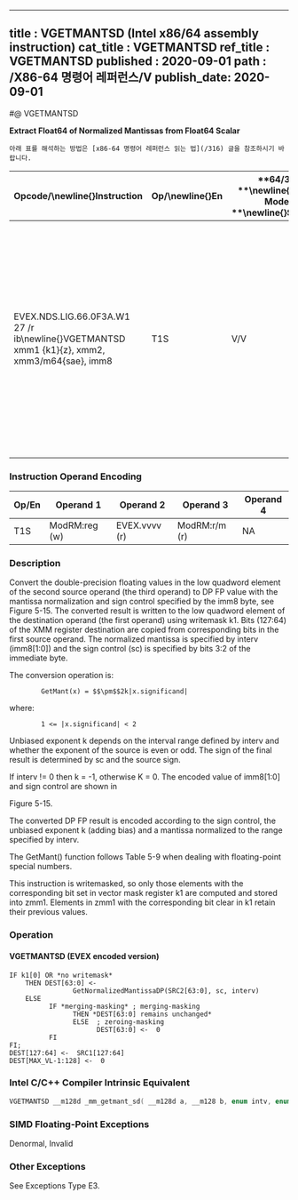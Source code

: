 ----------------------------
title : VGETMANTSD (Intel x86/64 assembly instruction)
cat_title : VGETMANTSD
ref_title : VGETMANTSD
published : 2020-09-01
path : /X86-64 명령어 레퍼런스/V
publish_date: 2020-09-01
----------------------------


#@ VGETMANTSD

**Extract Float64 of Normalized Mantissas from Float64 Scalar**

```lec-info
아래 표를 해석하는 방법은 [x86-64 명령어 레퍼런스 읽는 법](/316) 글을 참조하시기 바랍니다.
```

|**Opcode/**\newline{}**Instruction**|**Op/**\newline{}**En**|**64/32 **\newline{}**bit Mode **\newline{}**Support**|**CPUID **\newline{}**Feature **\newline{}**Flag**|**Description**|
|------------------------------------|-----------------------|------------------------------------------------------|--------------------------------------------------|---------------|
|EVEX.NDS.LIG.66.0F3A.W1 27 /r ib\newline{}VGETMANTSD xmm1 {k1}{z}, xmm2, xmm3/m64{sae}, imm8|T1S|V/V|AVX512F|Extract the normalized mantissa of the low float64 element in xmm3/m64 using imm8 for sign control and mantissa interval normalization. Store the mantissa to xmm1 under the writemask k1 and merge with the other elements of xmm2.|
### Instruction Operand Encoding


|Op/En|Operand 1|Operand 2|Operand 3|Operand 4|
|-----|---------|---------|---------|---------|
|T1S|ModRM:reg (w)|EVEX.vvvv (r)|ModRM:r/m (r)|NA|
### Description


Convert the double-precision floating values in the low quadword element of the second source operand (the third operand) to DP FP value with the mantissa normalization and sign control specified by the imm8 byte, see Figure 5-15. The converted result is written to the low quadword element of the destination operand (the first operand) using writemask k1. Bits (127:64) of the XMM register destination are copied from corresponding bits in the first source operand. The normalized mantissa is specified by interv (imm8[1:0]) and the sign control (sc) is specified by bits 3:2 of the immediate byte. 

The conversion operation is:

            GetMant(x) = $$\pm$$2k|x.significand|

where:

            1 <= |x.significand| < 2

Unbiased exponent k depends on the interval range defined by interv and whether the exponent of the source is even or odd. The sign of the final result is determined by sc and the source sign.

If interv != 0 then k = -1, otherwise K = 0. The encoded value of imm8[1:0] and sign control are shown in 

Figure 5-15.

The converted DP FP result is encoded according to the sign control, the unbiased exponent k (adding bias) and a mantissa normalized to the range specified by interv.

The GetMant() function follows Table 5-9 when dealing with floating-point special numbers.

This instruction is writemasked, so only those elements with the corresponding bit set in vector mask register k1 are computed and stored into zmm1. Elements in zmm1 with the corresponding bit clear in k1 retain their previous values.


### Operation
#### VGETMANTSD (EVEX encoded version) 
```info-verb
IF k1[0] OR *no writemask*
    THEN DEST[63:0] <-
                GetNormalizedMantissaDP(SRC2[63:0], sc, interv)
    ELSE 
          IF *merging-masking* ; merging-masking
                THEN *DEST[63:0] remains unchanged*
                ELSE  ; zeroing-masking
                      DEST[63:0] <-  0
          FI
FI;
DEST[127:64] <-  SRC1[127:64] 
DEST[MAX_VL-1:128] <-  0
```

### Intel C/C++ Compiler Intrinsic Equivalent

```cpp
VGETMANTSD __m128d _mm_getmant_sd( __m128d a, __m128 b, enum intv, enum sgn);VGETMANTSD __m128d _mm_mask_getmant_sd(__m128d s, __mmask8 k, __m128d a, __m128d b, enum intv, enum sgn);VGETMANTSD __m128d _mm_maskz_getmant_sd( __mmask8 k, __m128 a, __m128d b, enum intv, enum sgn);VGETMANTSD __m128d _mm_getmant_round_sd( __m128d a, __m128 b, enum intv, enum sgn, int r);VGETMANTSD __m128d _mm_mask_getmant_round_sd(__m128d s, __mmask8 k, __m128d a, __m128d b, enum intv, enum sgn, int r);VGETMANTSD __m128d _mm_maskz_getmant_round_sd( __mmask8 k, __m128d a, __m128d b, enum intv, enum sgn, int r);
```
### SIMD Floating-Point Exceptions


Denormal, Invalid

### Other Exceptions


See Exceptions Type E3.

